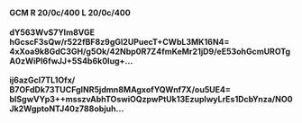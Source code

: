 #### GCM R 20/0c/400 L 20/0c/400
**dY563WvS7Ylm8VGE**<br/>**hGcscF3sQw/r522fBF8z9gGl2UPuecT+CWbL3MK16N4=**<br/>**4xXoa9k8GdC3GH/g5Ok/42Nbp0R7Z4fmKeMr21jD9/eE53ohGcmUROTgA0zWiPl6fwJJ+5S4b6k0Iug+...**<br/><br/>
**ij6azGcI7TL1Ofx/**<br/>**B7OFdDk73TUCFgINR5jdmn8MAgxofYQWnf7X/ou5UE4=**<br/>**blSgwVYp3++msszvAbhTOswiOQzpwPtUk13EzuplwyLrEs1DcbYnza/NO0Jk2WgptoNTJ40z788objuh...**